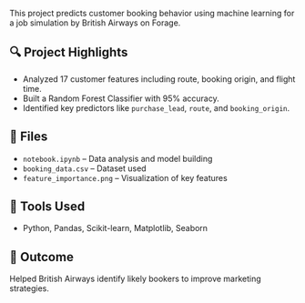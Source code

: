 

This project predicts customer booking behavior using machine learning for a job simulation by British Airways on Forage.

## 🔍 Project Highlights
- Analyzed 17 customer features including route, booking origin, and flight time.
- Built a Random Forest Classifier with 95% accuracy.
- Identified key predictors like `purchase_lead`, `route`, and `booking_origin`.

## 📁 Files
- `notebook.ipynb` – Data analysis and model building
- `booking_data.csv` – Dataset used
- `feature_importance.png` – Visualization of key features

## 🚀 Tools Used
- Python, Pandas, Scikit-learn, Matplotlib, Seaborn

## 📌 Outcome
Helped British Airways identify likely bookers to improve marketing strategies.
